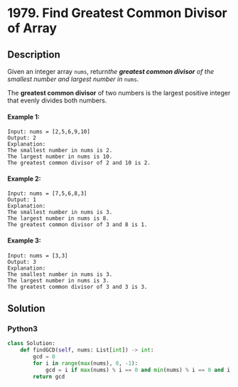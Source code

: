 # 1979. Find Greatest Common Divisor of Array

## Description
Given an integer array `nums`, return*the **greatest common divisor** of the smallest number and largest number in* `nums`.

The **greatest common divisor** of two numbers is the largest positive integer that evenly divides both numbers.

#### Example 1:
```
Input: nums = [2,5,6,9,10]
Output: 2
Explanation:
The smallest number in nums is 2.
The largest number in nums is 10.
The greatest common divisor of 2 and 10 is 2.
```

#### Example 2:
```
Input: nums = [7,5,6,8,3]
Output: 1
Explanation:
The smallest number in nums is 3.
The largest number in nums is 8.
The greatest common divisor of 3 and 8 is 1.
```

#### Example 3:
```
Input: nums = [3,3]
Output: 3
Explanation:
The smallest number in nums is 3.
The largest number in nums is 3.
The greatest common divisor of 3 and 3 is 3.
```


## Solution

### Python3
```python
class Solution:
    def findGCD(self, nums: List[int]) -> int:
        gcd = 0
        for i in range(max(nums), 0, -1):
            gcd = i if max(nums) % i == 0 and min(nums) % i == 0 and i > gcd else gcd
        return gcd
```